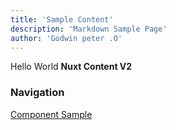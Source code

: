 ```yaml
---
title: 'Sample Content'
description: 'Markdown Sample Page'
author: 'Godwin peter .O'
---
```


Hello World **Nuxt Content V2**

### Navigation

[Component Sample](/blog/welcome)

